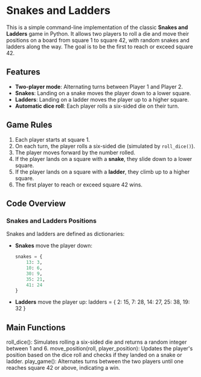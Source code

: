 # Snakes and Ladders

This is a simple command-line implementation of the classic **Snakes and Ladders** game in Python. It allows two players to roll a die and move their positions on a board from square 1 to square 42, with random snakes and ladders along the way. The goal is to be the first to reach or exceed square 42.

## Features

- **Two-player mode**: Alternating turns between Player 1 and Player 2.
- **Snakes**: Landing on a snake moves the player down to a lower square.
- **Ladders**: Landing on a ladder moves the player up to a higher square.
- **Automatic dice roll**: Each player rolls a six-sided die on their turn.

## Game Rules

1. Each player starts at square 1.
2. On each turn, the player rolls a six-sided die (simulated by `roll_dice()`).
3. The player moves forward by the number rolled.
4. If the player lands on a square with a **snake**, they slide down to a lower square.
5. If the player lands on a square with a **ladder**, they climb up to a higher square.
6. The first player to reach or exceed square 42 wins.

## Code Overview

### Snakes and Ladders Positions

Snakes and ladders are defined as dictionaries:
- **Snakes** move the player down:
  ```python
  snakes = {
      13: 3,
      10: 6,
      30: 9,
      35: 21,
      41: 24
  }

- **Ladders** move the player up:
ladders = {
    2: 15,
    7: 28,
    14: 27,
    25: 38,
    19: 32
}

## Main Functions

roll_dice(): Simulates rolling a six-sided die and returns a random integer between 1 and 6.
move_position(roll, player_position): Updates the player's position based on the dice roll and checks if they landed on a snake or ladder.
play_game(): Alternates turns between the two players until one reaches square 42 or above, indicating a win.